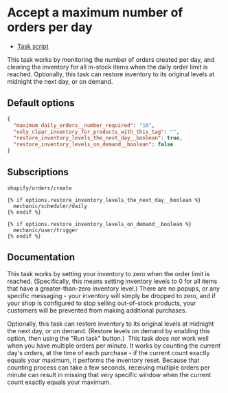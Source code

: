 # Accept a maximum number of orders per day

* [Task script](./script.liquid)

This task works by monitoring the number of orders created per day, and clearing the inventory for all in-stock items when the daily order limit is reached. Optionally, this task can restore inventory to its original levels at midnight the next day, or on demand.

## Default options

```json
{
  "maximum_daily_orders__number_required": "10",
  "only_clear_inventory_for_products_with_this_tag": "",
  "restore_inventory_levels_the_next_day__boolean": true,
  "restore_inventory_levels_on_demand__boolean": false
}
```

## Subscriptions

```liquid
shopify/orders/create

{% if options.restore_inventory_levels_the_next_day__boolean %}
  mechanic/scheduler/daily
{% endif %}

{% if options.restore_inventory_levels_on_demand__boolean %}
  mechanic/user/trigger
{% endif %}
```

## Documentation

This task works by setting your inventory to zero when the order limit is reached. (Specifically, this means setting inventory levels to 0 for all items that have a greater-than-zero inventory level.) There are no popups, or any specific messaging - your inventory will simply be dropped to zero, and if your shop is configured to stop selling out-of-stock products, your customers will be prevented from making additional purchases.

Optionally, this task can restore inventory to its original levels at midnight the next day, or on demand. (Restore levels on demand by enabling this option, then using the "Run task" button.)
​
This task _does not_ work well when you have multiple orders per minute. It works by counting the current day's orders, at the time of each purchase - if the current count exactly equals your maximum, it performs the inventory reset. Because that counting process can take a few seconds, receiving multiple orders per minute can result in missing that very specific window when the current count exactly equals your maximum.